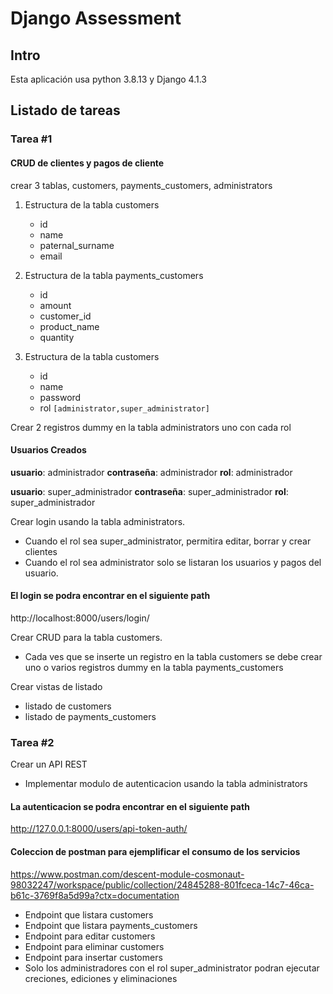 # Django Assessment

## Intro

Esta aplicación usa python 3.8.13 y Django 4.1.3

## Listado de tareas 

### Tarea #1

#### CRUD de clientes y pagos de cliente

crear 3 tablas, customers, payments_customers, administrators

1. Estructura de la tabla customers

   - id
   - name
   - paternal_surname
   - email

2. Estructura de la tabla payments_customers

   - id
   - amount
   - customer_id
   - product_name
   - quantity

3. Estructura de la tabla customers

   - id
   - name
   - password
   - rol `[administrator,super_administrator]`

Crear 2 registros dummy en la tabla administrators uno con cada rol 
#### Usuarios Creados
**usuario**: administrador **contraseña**: administrador **rol**: administrador

**usuario**: super_administrador **contraseña**: super_administrador **rol**: super_administrador

Crear login usando la tabla administrators.

   - Cuando el rol sea super_administrator, permitira editar, borrar y crear clientes
   - Cuando el rol sea administrator solo se listaran los usuarios y pagos del usuario.
#### El login se podra encontrar en el siguiente path

http://localhost:8000/users/login/


Crear CRUD para la tabla customers.

   - Cada ves que se inserte un registro en la tabla customers se debe crear uno o varios registros dummy en la tabla payments_customers

Crear vistas de listado

   - listado de customers
   - listado de payments_customers


### Tarea #2

Crear un API REST

   - Implementar modulo de autenticacion usando la tabla administrators
   #### La autenticacion se podra encontrar en el siguiente path 
   http://127.0.0.1:8000/users/api-token-auth/

   #### Coleccion de postman para ejemplificar el consumo de los servicios
   https://www.postman.com/descent-module-cosmonaut-98032247/workspace/public/collection/24845288-801fceca-14c7-46ca-b61c-3769f8a5d99a?ctx=documentation
   - Endpoint que listara customers
   - Endpoint que listara payments_customers
   - Endpoint para editar customers
   - Endpoint para eliminar customers
   - Endpoint para insertar customers
   - Solo los administradores con el rol super_administrator podran ejecutar creciones, ediciones y eliminaciones

